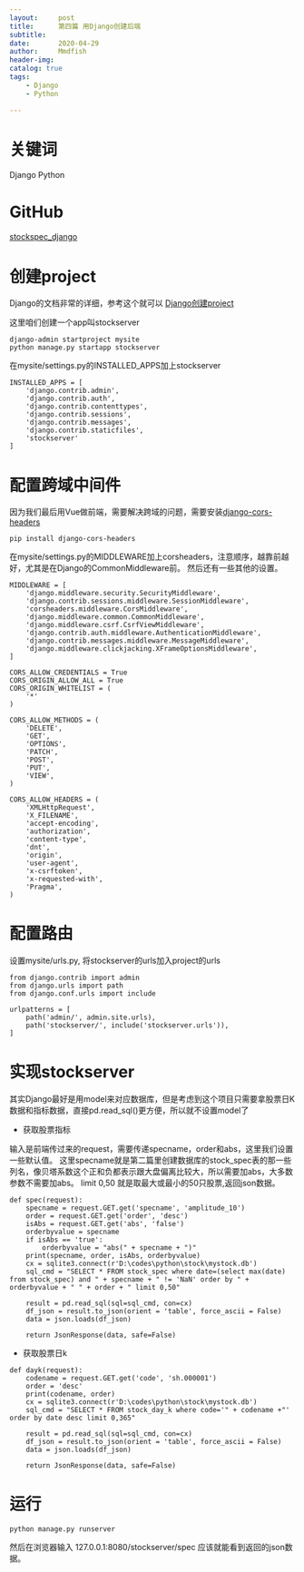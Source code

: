 ```yaml
---
layout:     post
title:      第四篇 用Django创建后端
subtitle:   
date:       2020-04-29
author:     Mmdfish
header-img: 
catalog: true
tags:
    - Django
	- Python	

---
```


# 关键词
Django Python

# GitHub
[stockspec_django](https://github.com/mmdfish/stockspec_django)

# 创建project
Django的文档非常的详细，参考这个就可以
[Django创建project](https://docs.djangoproject.com/zh-hans/3.0/intro/tutorial01/)

这里咱们创建一个app叫stockserver
```
django-admin startproject mysite
python manage.py startapp stockserver
```

在mysite/settings.py的INSTALLED_APPS加上stockserver

```
INSTALLED_APPS = [
    'django.contrib.admin',
    'django.contrib.auth',
    'django.contrib.contenttypes',
    'django.contrib.sessions',
    'django.contrib.messages',
    'django.contrib.staticfiles',
    'stockserver'
]
```

# 配置跨域中间件
因为我们最后用Vue做前端，需要解决跨域的问题，需要安装[django-cors-headers](https://pypi.org/project/django-cors-headers/)


```
pip install django-cors-headers
```

在mysite/settings.py的MIDDLEWARE加上corsheaders，注意顺序，越靠前越好，尤其是在Django的CommonMiddleware前。
然后还有一些其他的设置。
```
MIDDLEWARE = [
    'django.middleware.security.SecurityMiddleware',
    'django.contrib.sessions.middleware.SessionMiddleware',
    'corsheaders.middleware.CorsMiddleware',
    'django.middleware.common.CommonMiddleware',
    'django.middleware.csrf.CsrfViewMiddleware',
    'django.contrib.auth.middleware.AuthenticationMiddleware',
    'django.contrib.messages.middleware.MessageMiddleware',
    'django.middleware.clickjacking.XFrameOptionsMiddleware',
]

CORS_ALLOW_CREDENTIALS = True
CORS_ORIGIN_ALLOW_ALL = True
CORS_ORIGIN_WHITELIST = (
    '*'
)

CORS_ALLOW_METHODS = (
    'DELETE',
    'GET',
    'OPTIONS',
    'PATCH',
    'POST',
    'PUT',
    'VIEW',
)

CORS_ALLOW_HEADERS = (
    'XMLHttpRequest',
    'X_FILENAME',
    'accept-encoding',
    'authorization',
    'content-type',
    'dnt',
    'origin',
    'user-agent',
    'x-csrftoken',
    'x-requested-with',
    'Pragma',
)
```

# 配置路由

设置mysite/urls.py, 将stockserver的urls加入project的urls
```
from django.contrib import admin
from django.urls import path
from django.conf.urls import include

urlpatterns = [
    path('admin/', admin.site.urls),
    path('stockserver/', include('stockserver.urls')),
]
```

# 实现stockserver

其实Django最好是用model来对应数据库，但是考虑到这个项目只需要拿股票日K数据和指标数据，直接pd.read_sql()更方便，所以就不设置model了

- 获取股票指标
  

输入是前端传过来的request，需要传递specname，order和abs，这里我们设置一些默认值。
这里specname就是第二篇里创建数据库的stock_spec表的那一些列名，像贝塔系数这个正和负都表示跟大盘偏离比较大，所以需要加abs，大多数参数不需要加abs。
limit 0,50 就是取最大或最小的50只股票,返回json数据。
```
def spec(request):
    specname = request.GET.get('specname', 'amplitude_10')
    order = request.GET.get('order', 'desc')
    isAbs = request.GET.get('abs', 'false')
    orderbyvalue = specname
    if isAbs == 'true':
        orderbyvalue = "abs(" + specname + ")"
    print(specname, order, isAbs, orderbyvalue)
    cx = sqlite3.connect(r'D:\codes\python\stock\mystock.db')
    sql_cmd = "SELECT * FROM stock_spec where date=(select max(date) from stock_spec) and " + specname + " != 'NaN' order by " + orderbyvalue + " " + order + " limit 0,50"
    
    result = pd.read_sql(sql=sql_cmd, con=cx)
    df_json = result.to_json(orient = 'table', force_ascii = False)
    data = json.loads(df_json)

    return JsonResponse(data, safe=False)
```

- 获取股票日k
```
def dayk(request):
    codename = request.GET.get('code', 'sh.000001')
    order = 'desc'
    print(codename, order)
    cx = sqlite3.connect(r'D:\codes\python\stock\mystock.db')
    sql_cmd = "SELECT * FROM stock_day_k where code='" + codename +"' order by date desc limit 0,365"
    
    result = pd.read_sql(sql=sql_cmd, con=cx)
    df_json = result.to_json(orient = 'table', force_ascii = False)
    data = json.loads(df_json)

    return JsonResponse(data, safe=False)
```

# 运行

```
python manage.py runserver
```
然后在浏览器输入 127.0.0.1:8080/stockserver/spec 应该就能看到返回的json数据。
